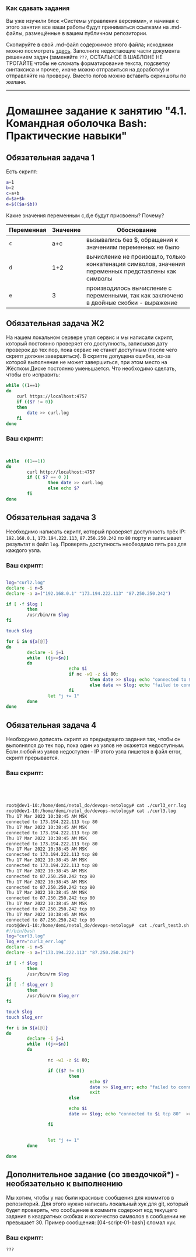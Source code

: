 ### Как сдавать задания

Вы уже изучили блок «Системы управления версиями», и начиная с этого занятия все ваши работы будут приниматься ссылками на .md-файлы, размещённые в вашем публичном репозитории.

Скопируйте в свой .md-файл содержимое этого файла; исходники можно посмотреть [здесь](https://raw.githubusercontent.com/netology-code/sysadm-homeworks/devsys10/04-script-01-bash/README.md). Заполните недостающие части документа решением задач (заменяйте `???`, ОСТАЛЬНОЕ В ШАБЛОНЕ НЕ ТРОГАЙТЕ чтобы не сломать форматирование текста, подсветку синтаксиса и прочее, иначе можно отправиться на доработку) и отправляйте на проверку. Вместо логов можно вставить скриншоты по желани.

---


# Домашнее задание к занятию "4.1. Командная оболочка Bash: Практические навыки"

## Обязательная задача 1

Есть скрипт:
```bash
a=1
b=2
c=a+b
d=$a+$b
e=$(($a+$b))
```

Какие значения переменным c,d,e будут присвоены? Почему?

| Переменная  | Значение | Обоснование |
| ------------- | ------------- | ------------- |
| `c`  | a+c  | вызывались без $, обращения к значениям переменных не было |
| `d`  | 1+2  | вычисление не произошло, только конкатенация символов, значения переменных представлены как символы |
| `e`  | 3  | производилось вычисление с переменными, так как заключено в двойные скобки - выражение |


## Обязательная задача Ж2
На нашем локальном сервере упал сервис и мы написали скрипт, который постоянно проверяет его доступность, записывая дату проверок до тех пор, пока сервис не станет доступным (после чего скрипт должен завершиться). В скрипте допущена ошибка, из-за которой выполнение не может завершиться, при этом место на Жёстком Диске постоянно уменьшается. Что необходимо сделать, чтобы его исправить:
```bash
while ((1==1)
do
	curl https://localhost:4757
	if (($? != 0))
	then
		date >> curl.log
	fi
done
```

### Ваш скрипт:
```bash


while  ((1==1))
do
        curl http://localhost:4757
        if (( $? == 0 )) 
                then date >> curl.log
                else echo $?
        fi
done

```

## Обязательная задача 3
Необходимо написать скрипт, который проверяет доступность трёх IP: `192.168.0.1`, `173.194.222.113`, `87.250.250.242` по `80` порту и записывает результат в файл `log`. Проверять доступность необходимо пять раз для каждого узла.

### Ваш скрипт:
```bash

log="curl2.log"
declare -i n=5
declare -a a=("192.168.0.1" "173.194.222.113" "87.250.250.242")

if [ -f $log ] 
        then
        /usr/bin/rm $log
fi

touch $log

for i in ${a[@]} 
do
        declare -i j=1
        while  ((j<=$n)) 
        do
                        echo $i 
                        if nc -w1 -z $i 80; 
                                then date >> $log; echo "connected to $i tcp 80"  >> $log
                                else date >> $log; echo "failed to connnect to $i tcp 80" >> $log
                        fi
                let "j += 1"
        done
done

```

## Обязательная задача 4
Необходимо дописать скрипт из предыдущего задания так, чтобы он выполнялся до тех пор, пока один из узлов не окажется недоступным. Если любой из узлов недоступен - IP этого узла пишется в файл error, скрипт прерывается.

### Ваш скрипт:
```bash




root@dev1-10:/home/demi/netol_do/devops-netology# cat ./curl3_err.log 
root@dev1-10:/home/demi/netol_do/devops-netology# cat ./curl3.log 
Thu 17 Mar 2022 10:38:45 AM MSK
connected to 173.194.222.113 tcp 80
Thu 17 Mar 2022 10:38:45 AM MSK
connected to 173.194.222.113 tcp 80
Thu 17 Mar 2022 10:38:45 AM MSK
connected to 173.194.222.113 tcp 80
Thu 17 Mar 2022 10:38:45 AM MSK
connected to 173.194.222.113 tcp 80
Thu 17 Mar 2022 10:38:45 AM MSK
connected to 173.194.222.113 tcp 80
Thu 17 Mar 2022 10:38:45 AM MSK
connected to 87.250.250.242 tcp 80
Thu 17 Mar 2022 10:38:45 AM MSK
connected to 87.250.250.242 tcp 80
Thu 17 Mar 2022 10:38:45 AM MSK
connected to 87.250.250.242 tcp 80
Thu 17 Mar 2022 10:38:45 AM MSK
connected to 87.250.250.242 tcp 80
Thu 17 Mar 2022 10:38:45 AM MSK
connected to 87.250.250.242 tcp 80
root@dev1-10:/home/demi/netol_do/devops-netology#  cat ./curl_test3.sh 
#!/bin/bash
log="curl3.log"
log_err="curl3_err.log"
declare -i n=5
declare -a a=("173.194.222.113" "87.250.250.242")

if [ -f $log ] 
        then
        /usr/bin/rm $log
fi
if [ -f $log_err ]
        then
        /usr/bin/rm $log_err
fi

touch $log
touch $log_err

for i in ${a[@]} 
do
        declare -i j=1
        while  ((j<=$n)) 
        do

                nc -w1 -z $i 80; 

                if (($? != 0))
                        then 
                                echo $?
                                date >> $log_err; echo "failed to connnect to $i tcp 80" >> $log_err
                                exit
                        else

                        echo $i 
                        date >> $log; echo "connected to $i tcp 80"  >> $log

                fi


                let "j += 1"
        done

done


```

## Дополнительное задание (со звездочкой*) - необязательно к выполнению

Мы хотим, чтобы у нас были красивые сообщения для коммитов в репозиторий. Для этого нужно написать локальный хук для git, который будет проверять, что сообщение в коммите содержит код текущего задания в квадратных скобках и количество символов в сообщении не превышает 30. Пример сообщения: \[04-script-01-bash\] сломал хук.

### Ваш скрипт:
```bash
???
```

